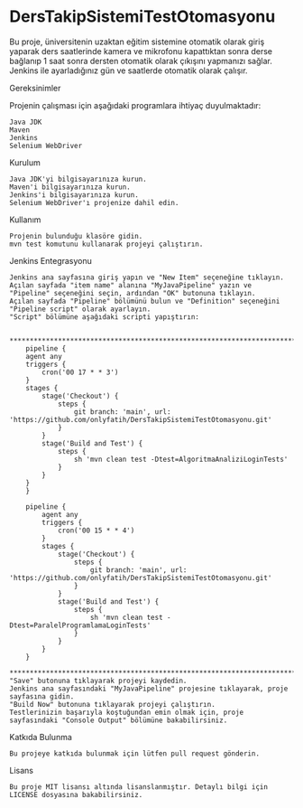 # DersTakipSistemiTestOtomasyonu
Bu proje, üniversitenin uzaktan eğitim sistemine otomatik olarak giriş yaparak ders saatlerinde kamera ve mikrofonu kapattıktan sonra derse bağlanıp 1 saat sonra dersten otomatik olarak çıkışını yapmanızı sağlar. Jenkins ile ayarladığınız gün ve saatlerde otomatik olarak çalışır.

Gereksinimler

Projenin çalışması için aşağıdaki programlara ihtiyaç duyulmaktadır:

    Java JDK
    Maven
    Jenkins
    Selenium WebDriver

Kurulum

    Java JDK'yi bilgisayarınıza kurun.
    Maven'i bilgisayarınıza kurun.
    Jenkins'i bilgisayarınıza kurun.
    Selenium WebDriver'ı projenize dahil edin.

Kullanım

    Projenin bulunduğu klasöre gidin.
    mvn test komutunu kullanarak projeyi çalıştırın.

Jenkins Entegrasyonu

    Jenkins ana sayfasına giriş yapın ve "New Item" seçeneğine tıklayın.
    Açılan sayfada "item name" alanına "MyJavaPipeline" yazın ve "Pipeline" seçeneğini seçin, ardından "OK" butonuna tıklayın.
    Açılan sayfada "Pipeline" bölümünü bulun ve "Definition" seçeneğini "Pipeline script" olarak ayarlayın.
    "Script" bölümüne aşağıdaki scripti yapıştırın:

        *************************************************************************************
        pipeline {
        agent any
        triggers {
            cron('00 17 * * 3')
        }
        stages {
            stage('Checkout') {
                steps {
                    git branch: 'main', url: 'https://github.com/onlyfatih/DersTakipSistemiTestOtomasyonu.git'
                }
            }
            stage('Build and Test') {
                steps {
                    sh 'mvn clean test -Dtest=AlgoritmaAnaliziLoginTests'
                }
            }
        }
        }

        pipeline {
            agent any
            triggers {
                cron('00 15 * * 4')
            }
            stages {
                stage('Checkout') {
                    steps {
                        git branch: 'main', url: 'https://github.com/onlyfatih/DersTakipSistemiTestOtomasyonu.git'
                    }
                }
                stage('Build and Test') {
                    steps {
                        sh 'mvn clean test -Dtest=ParalelProgramlamaLoginTests'
                    }
                }
            }
        }
        *************************************************************************************
    "Save" butonuna tıklayarak projeyi kaydedin.
    Jenkins ana sayfasındaki "MyJavaPipeline" projesine tıklayarak, proje sayfasına gidin.
    "Build Now" butonuna tıklayarak projeyi çalıştırın.
    Testlerinizin başarıyla koştuğundan emin olmak için, proje sayfasındaki "Console Output" bölümüne bakabilirsiniz.

Katkıda Bulunma

    Bu projeye katkıda bulunmak için lütfen pull request gönderin.
Lisans

    Bu proje MIT lisansı altında lisanslanmıştır. Detaylı bilgi için LICENSE dosyasına bakabilirsiniz.
